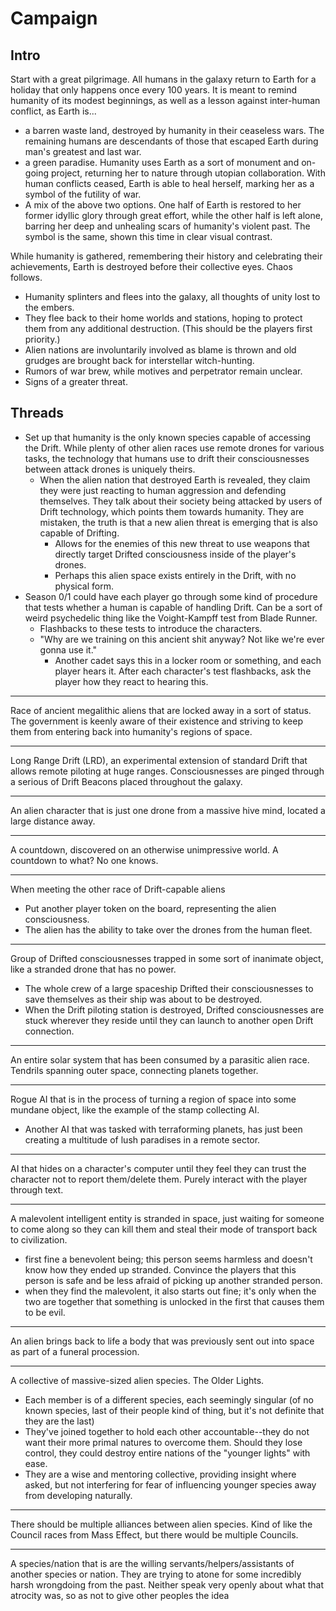 # Campaign

## Intro

Start with a great pilgrimage. All humans in the galaxy return to Earth for a holiday that only happens once every 100 years. It is meant to remind humanity of its modest beginnings, as well as a lesson against inter-human conflict, as Earth is...

- a barren waste land, destroyed by humanity in their ceaseless wars. The remaining humans are descendants of those that escaped Earth during man's greatest and last war.
- a green paradise. Humanity uses Earth as a sort of monument and on-going project, returning her to nature through utopian collaboration. With human conflicts ceased, Earth is able to heal herself, marking her as a symbol of the futility of war.
- A mix of the above two options. One half of Earth is restored to her former idyllic glory through great effort, while the other half is left alone, barring her deep and unhealing scars of humanity's violent past. The symbol is the same, shown this time in clear visual contrast.

While humanity is gathered, remembering their history and celebrating their achievements, Earth is destroyed before their collective eyes. Chaos follows.

- Humanity splinters and flees into the galaxy, all thoughts of unity lost to the embers.
- They flee back to their home worlds and stations, hoping to protect them from any additional destruction. (This should be the players first priority.)
- Alien nations are involuntarily involved as blame is thrown and old grudges are brought back for interstellar witch-hunting.
- Rumors of war brew, while motives and perpetrator remain unclear.
- Signs of a greater threat.

## Threads

- Set up that humanity is the only known species capable of accessing the Drift. While plenty of other alien races use remote drones for various tasks, the technology that humans use to drift their consciousnesses between attack drones is uniquely theirs.
	- When the alien nation that destroyed Earth is revealed, they claim they were just reacting to human aggression and defending themselves. They talk about their society being attacked by users of Drift technology, which points them towards humanity. They are mistaken, the truth is that a new alien threat is emerging that is also capable of Drifting.
		- Allows for the enemies of this new threat to use weapons that directly target Drifted consciousness inside of the player's drones.
		- Perhaps this alien space exists entirely in the Drift, with no physical form.
- Season 0/1 could have each player go through some kind of procedure that tests whether a human is capable of handling Drift. Can be a sort of weird psychedelic thing like the Voight-Kampff test from Blade Runner.
	- Flashbacks to these tests to introduce the characters.
	- "Why are we training on this ancient shit anyway? Not like we're ever gonna use it."
		- Another cadet says this in a locker room or something, and each player hears it. After each character's test flashbacks, ask the player how they react to hearing this.

---

Race of ancient megalithic aliens that are locked away in a sort of status. The government is keenly aware of their existence and striving to keep them from entering back into humanity's regions of space.

---

Long Range Drift (LRD), an experimental extension of standard Drift that allows remote piloting at huge ranges. Consciousnesses are pinged through a serious of Drift Beacons placed throughout the galaxy.

---

An alien character that is just one drone from a massive hive mind, located a large distance away.

---

A countdown, discovered on an otherwise unimpressive world. A countdown to what? No one knows.

---

When meeting the other race of Drift-capable aliens

- Put another player token on the board, representing the alien consciousness.
- The alien has the ability to take over the drones from the human fleet.

---

Group of Drifted consciousnesses trapped in some sort of inanimate object, like a stranded drone that has no power.

- The whole crew of a large spaceship Drifted their consciousnesses to save themselves as their ship was about to be destroyed.
- When the Drift piloting station is destroyed, Drifted consciousnesses are stuck wherever they reside until they can launch to another open Drift connection.

---

An entire solar system that has been consumed by a parasitic alien race. Tendrils spanning outer space, connecting planets together.

---

Rogue AI that is in the process of turning a region of space into some mundane object, like the example of the stamp collecting AI.

- Another AI that was tasked with terraforming planets, has just been creating a multitude of lush paradises in a remote sector.

---

AI that hides on a character's computer until they feel they can trust the character not to report them/delete them. Purely interact with the player through text.

---

A malevolent intelligent entity is stranded in space, just waiting for someone to come along so they can kill them and steal their mode of transport back to civilization.

- first fine a benevolent being; this person seems harmless and doesn't know how they ended up stranded. Convince the players that this person is safe and be less afraid of picking up another stranded person.
- when they find the malevolent, it also starts out fine; it's only when the two are together that something is unlocked in the first that causes them to be evil.

---

An alien brings back to life a body that was previously sent out into space as part of a funeral procession.

---

A collective of massive-sized alien species. The Older Lights.

- Each member is of a different species, each seemingly singular (of no known species, last of their people kind of thing, but it's not definite that they are the last)
- They've joined together to hold each other accountable--they do not want their more primal natures to overcome them. Should they lose control, they could destroy entire nations of the "younger lights" with ease.
- They are a wise and mentoring collective, providing insight where asked, but not interfering for fear of influencing younger species away from developing naturally.

---

There should be multiple alliances between alien species. Kind of like the Council races from Mass Effect, but there would be multiple Councils.

---

A species/nation that is are the willing servants/helpers/assistants of another species or nation. They are trying to atone for some incredibly harsh wrongdoing from the past. Neither speak very openly about what that atrocity was, so as not to give other peoples the idea
